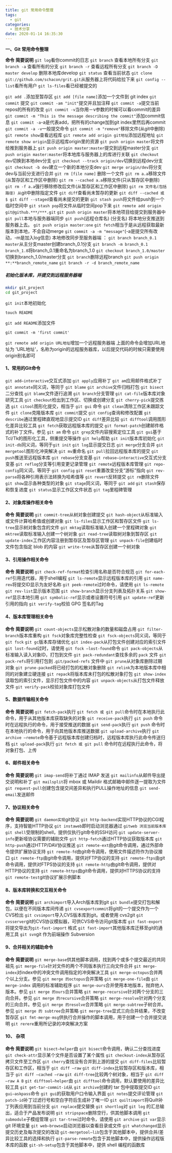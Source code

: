 ```yaml
---
title: git 常用命令整理
tags:
  - git
categories:
  - 技术分享
date: 2020-01-14 16:35:30
---
```


**一、Git 常用命令整理**

**命令** **简要说明**
`git log`看你commit的日志
`git branch` 查看本地所有分支
`git branch -a` 查看所有的分支
`git branch -r` 查看远程所有分支
`git branch -D master develop` 删除本地库develop
`git status` 查看当前状态
`git clone git://github.com/schacon/grit.git`从服务器上将代码给拉下来
`git config --list`看所有用户
`git ls-files`看已经被提交的
<!-- more -->
`git add .`添加至暂存区
`git add [file name]`添加一个文件到 git index
`git commit` 提交
`git commit -am "init"`提交并且加注释
`git commit -a`提交当前repos的所有的改变
`git commit -v`当你用－v参数的时候可以看commit的差异
`git commit -m "This is the message describing the commit"`添加commit信息
`git commit -a`-a是代表add，把所有的change加到git index里然后再commit
`git commit -a -v`一般提交命令
`git commit -m "remove"`移除文件(从git中删除)
`git remote show`查看远程库
`git remote add origin git地址`添加远程地址
`git remote show origin`显示远程库origin里的资源
`git push origin master`将文件给推到服务器上
`git push origin master:master`提交到远程master分支
`git push origin master:master`将本地库与服务器上的库进行关联
`git checkout dev`切换到本地dev分支
`git checkout --track origin/dev`切换到远程dev分支
`git checkout -b dev`建立一个新的本地分支dev
`git merge origin/dev`将分支dev与当前分支进行合并
`git rm [file name]` 删除一个文件
`git rm a.a`移除文件(从暂存区和工作区中删除)
`git rm --cached a.a`移除文件(只从暂存区中删除)
`git rm -f a.a`强行移除修改后文件(从暂存区和工作区中删除)
`git rm 文件名(包括路径) 从`git中删除指定文件
`git diff`查看尚未暂存的更新
`git diff --cached 或 $ git diff --staged`查看尚未提交的更新
`git stash push`将文件给push到一个临时空间中
`git stash pop`将文件从临时空间pop下来
`git remote add origin git@github.***/***.git`
`git push origin master`将本地项目给提交到服务器中
`git pull`本地与服务器端同步
`git push`(远程仓库名) (分支名) 将本地分支推送到服务器上去。
`git push origin master:one`
`git fetch`相当于是从远程获取最新版本到本地，不会自动merge
`git commit -a -m "message"`(-a是提交所有改动，-m是加入log信息) 本地修改同步至服务器端 ：
`git branch branch_0.1 master`从主分支master创建branch_0.1分支
`git branch -m branch_0.1 branch_1.0`将branch_0.1重命名为branch_1.0
`git checkout branch_1.0/master`切换到branch_1.0/master分支
`git branch`删除远程branch
`git push origin **:**branch_remote_name`
`git branch -r -d branch_remote_name`

##### 初始化版本库，并提交到远程服务器端
```bash
mkdir git_project
cd git_project
```
`git init`本地初始化
```undefined
touch README
```
`git add README`添加文件
```
git commit -m 'first commit'
```
`git remote add origin URL地址`增加一个远程服务器端
上面的命令会增加URL地址为 'URL地址'，名称为origin的远程服务器库，以后提交代码的时候只需要使用 origin别名即可

#### 1、常用的Git命令
`git add–interactive`交互式添加
`git apply`应用补丁
`git am`应用邮件格式补丁
`git annotate`同义词，等同于 `git blame`
`git archive`文件归档打包
`git bisect`二分查找
`git blame`文件逐行追溯
`git branch`分支管理
`git cat-file`版本库对象研究工具
`git checkout`检出到工作区、切换或创建分支
`git cherry-pick`提交拣选
`git citool`图形化提交，相当于 `git gui` 命令
`git clean`清除工作区未跟踪文件
`git clone`克隆版本库
`git commit`提交
`git config`查询和修改配置
`git describe`通过里程碑直观地显示提交ID
`git diff`差异比较
`git difftool`调用图形化差异比较工具
`git fetch`获取远程版本库的提交
`git format-patch`创建邮件格式的补丁文件。参见 `git am` 命令
`git grep`文件内容搜索定位工具
`git gui`基于Tcl/Tk的图形化工具，侧重提交等操作
`git help`帮助
`git init`版本库初始化
`git init-db`同义词，等同于`git init`
`git log`显示提交日志
`git merge`分支合并
`git mergetool`图形化冲突解决
`git mv`重命名
`git pull`拉回远程版本库的提交
`git push`推送至远程版本库
`git rebase`分支变基
`git rebase–interactive`交互式分支变基
`git reflog`分支等引用变更记录管理
`git remote`远程版本库管理
`git repo-config`同义词，等同于 `git config`
`git reset`重置改变分支“游标”指向
`git rev-parse`将各种引用表示法转换为哈希值等
`git revert`反转提交
`git rm`删除文件
`git show`显示各种类型的对象
`git stage`同义词，等同于 `git add`
`git stash`保存和恢复进度
`git status`显示工作区文件状态
`git tag`里程碑管理
#### 2、对象库操作相关命令
**命令** **简要说明**
`git commit-tree`从树对象创建提交
`git hash-object`从标准输入或文件计算哈希值或创建对象
`git ls-files`显示工作区和暂存区文件
`git ls-tree`显示树对象包含的文件
`git mktag`读取标准输入创建一个里程碑对象
`git mktree`读取标准输入创建一个树对象
`git read-tree`读取树对象到暂存区
`git update-index`工作区内容注册到暂存区及暂存区管理
`git unpack-file`创建临时文件包含指定 blob 的内容
`git write-tree`从暂存区创建一个树对象
#### 3、引用操作相关命令
**命令** **简要说明**
`git check-ref-format`检查引用名称是否符合规范
`git for-each-ref`引用迭代器，用于shell编程
`git ls-remote`显示远程版本库的引用
`git name-rev`将提交ID显示为友好名称
`git peek-remote`过时命令，请使用 `git ls-remote`
`git rev-list`显示版本范围
`git show-branch`显示分支列表及拓扑关系
`git show-ref`显示本地引用
`git symbolic-ref`显示或者设置符号引用
`git update-ref`更新引用的指向
`git verify-tag`校验 GPG 签名的Tag
#### 4、版本库管理相关命令
**命令** **简要说明**
`git count-objects`显示松散对象的数量和磁盘占用
`git filter-branch`版本库重构
`git fsck`对象库完整性检查
`git fsck-objects`同义词，等同于 `git fsck`
`git gc`版本库存储优化
`git index-pack`从打包文件创建对应的索引文件
`git lost-found`过时，请使用 `git fsck –lost-found`命令
`git pack-objects`从标准输入读入对象ID，打包到文件
`git pack-redundant`查找多余的 `pack` 文件
`git pack-refs`将引用打包到 .`git/packed-refs` 文件中
`git prune`从对象库删除过期对象
`git prune-packed`将已经打包的松散对象删除
`git relink`为本地版本库中相同的对象建立硬连接
`git repac`k将版本库未打包的松散对象打包
`git show-index`读取包的索引文件，显示打包文件中的内容
`git unpack-objects`从打包文件释放文件
`git verify-pack`校验对象库打包文件
#### 5、数据传输相关命令
**命令** **简要说明**
`git fetch-pack`执行 `git fetch 或 git pull`命令时在本地执行此命令，用于从其他版本库获取缺失的对象
`git receive-pack`执行 `git push` 命令时在远程执行的命令，用于接受推送的数据
`git send-pack`执行 `git push` 命令时在本地执行的命令，用于向其他版本库推送数据
`git upload-archive`执行 `git archive –remote`命令基于远程版本库创建归档时，远程版本库执行此命令传送归档
`git upload-pack`执行 `git fetch 或 git pull` 命令时在远程执行此命令，将对象打包、上传
#### 6、邮件相关命令
**命令** **简要说明**
`git imap-send`将补丁通过 IMAP 发送
`git mailinfo`从邮件导出提交说明和补丁
`git mailsplit`将 mbox 或 Maildir 格式邮箱中邮件逐一提取为文件
`git request-pull`创建包含提交间差异和执行PULL操作地址的信息
`git send-email`发送邮件
#### 7、协议相关命令
**命令** **简要说明**
`git daemon实现`git协议
`git http-backend`实现HTTP协议的CGI程序，支持智能HTTP协议
`git instaweb`即时启动浏览器通过 `gitweb 浏览当前版本库`
`git shell`受限制的shell，提供仅执行git命令的SSH访问
`git update-server-info`更新哑协议需要的辅助文件
`git http-fetch`通过HTTP协议获取版本库
`git http-push`通过HTTP/DAV协议推送
`git remote-ext`由git命令调用，通过外部命令提供扩展协议支持
`git remote-fd`由git命令调用，使用文件描述符作为协议接口
`git remote-ftp`由git命令调用，提供对FTP协议的支持
`git remote-ftps`由git命令调用，提供对FTPS协议的支持
`git remote-http`由git命令调用，提供对HTTP协议的支持
`git remote-https`由git命令调用，提供对HTTPS协议的支持
`git remote-test`git协议扩展示例脚本
#### 8、版本库转换和交互相关命令
**命令** **简要说明**
`git archimport`导入Arch版本库到git
`git bundle`提交打包和解包，以便在不同版本库间传递
`git cvsexportcommit`将git的一个提交作为一个CVS检出
`git cvsimport`导入CVS版本库到git。或者使用 cvs2git
`git cvsserver`git的CVS协议模拟器，可供CVS命令访问git版本库
`git fast-export`将提交导出为`git-fast-import` 格式
`git fast-import`其他版本库迁移至git的通用工具
`git svn`git 作为前端操作 Subversion
#### 9、合并相关的辅助命令
**命令** **简要说明**
`git merge-base`供其他脚本调用，找到两个或多个提交最近的共同祖先
`git merge-file`针对文件的两个不同版本执行三向文件合并
`git merge-index`对index中的冲突文件调用指定的冲突解决工具
`git merge-octopus`合并两个以上分支。参见 `git merge 的octopus`合并策略
`git merge-one-file`由 `git merge-index` 调用的标准辅助程序
`git merge-ours`合并使用本地版本，抛弃他人版本。参见 `git merge 的ours`合并策略
`git merge-recursive`针对两个分支的三向合并。参见 `git merge 的recursive`合并策略
`git merge-resolve`针对两个分支的三向合并。参见 `git merge 的resolve`合并策略
`git merge-subtree`子树合并。参见 `git merge 的 subtree`合并策略
`git merge-tree`显式三向合并结果，不改变暂存区
`git fmt-merge-msg`供执行合并操作的脚本调用，用于创建一个合并提交说明
`git rerere`重用所记录的冲突解决方案
#### 10、 杂项
**命令** **简要说明**
`git bisect–helper`由 `git bisect`命令调用，确认二分查找进度
`git check-attr`显示某个文件是否设置了某个属性
`git checkout-index`从暂存区拷贝文件至工作区
`git cherry`查找没有合并到上游的提交
`git diff-files`比较暂存区和工作区，相当于 `git diff –raw`
`git diff-index`比较暂存区和版本库，相当于 `git diff –cached –raw`
`git diff-tree`比较两个树对象，相当于 `git diff –raw A B`
`git difftool–helper`由 `git difftool`命令调用，默认要使用的差异比较工具
`git get-tar-commit-id`从 `git archive`创建的 tar 包中提取提交ID
`git gui–askpass`命令 `git gui`的获取用户口令输入界面
`git notes`提交评论管理
`git patch-id`补丁过滤行号和空白字符后生成补丁唯一ID
`git quiltimport`将Quilt补丁列表应用到当前分支
`git replace`提交替换
`git shortlog`对 `git log` 的汇总输出，适合于产品发布说明
`git stripspace`删除空行，供其他脚本调用
`git submodule`子模组管理
`git tar-tree`过时命令，请使用 `git archive`
`git var`显示 git 环境变量
`git web–browse`启动浏览器以查看目录或文件
`git whatchanged`显示提交历史及每次提交的改动
`git-mergetool–lib`包含于其他脚本中，提供合并/差异比较工具的选择和执行
`git-parse-remote`包含于其他脚本中，提供操作远程版本库的函数
`git-sh-setup`包含于其他脚本中，提供 shell 编程的函数库